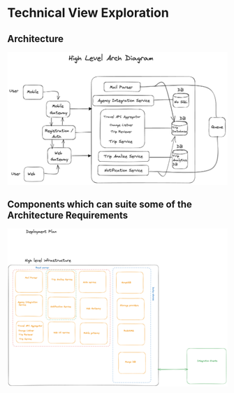 # Technical View Exploration

## Architecture 

![Architecture](../assets/High_level.png)

## Components which can suite some of the Architecture Requirements
![AWS Components which can suite some of the Architecture Requirements](../assets/Deployment_1.png)

